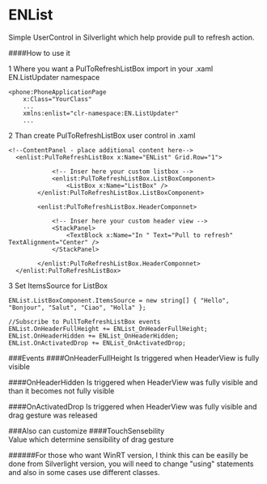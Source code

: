 # ENList
Simple UserControl in Silverlight which help provide pull to refresh action.

####How to use it

1 Where you want a PulToRefreshListBox import in your .xaml EN.ListUpdater namespace
```
<phone:PhoneApplicationPage
    x:Class="YourClass"
    ...
    xmlns:enlist="clr-namespace:EN.ListUpdater"
    ...
```

2 Than create PulToRefreshListBox user control in .xaml
```
<!--ContentPanel - place additional content here-->
  <enlist:PulToRefreshListBox x:Name="ENList" Grid.Row="1">
            
            <!-- Inser here your custom listbox -->
            <enlist:PulToRefreshListBox.ListBoxComponent>
                <ListBox x:Name="ListBox" />
        </enlist:PulToRefreshListBox.ListBoxComponent>
       
        <enlist:PulToRefreshListBox.HeaderComponnet>
                
            <!-- Inser here your custom header view -->
            <StackPanel>
                <TextBlock x:Name="In " Text="Pull to refresh" TextAlignment="Center" />
            </StackPanel>
                
        </enlist:PulToRefreshListBox.HeaderComponnet>
  </enlist:PulToRefreshListBox>
  ```

  3 Set ItemsSource for ListBox
```
ENList.ListBoxComponent.ItemsSource = new string[] { "Hello", "Bonjour", "Salut", "Ciao", "Holla" };

//Subscribe to PullToRefreshListBox events
ENList.OnHeaderFullHeight += ENList_OnHeaderFullHeight;
ENList.OnHeaderHidden += ENList_OnHeaderHidden;
ENList.OnActivatedDrop += ENList_OnActivatedDrop;
```

###Events 
####OnHeaderFullHeight
Is triggered when HeaderView is fully visible

####OnHeaderHidden
Is triggered when HeaderView was fully visible and than it becomes not fully visible

####OnActivatedDrop
Is triggered when HeaderView was fully visible and drag gesture was released

###Also can customize
####TouchSensebility  
Value which determine sensibility of drag gesture

######For those who want WinRT version, I think this can be easilly be done from Silverlight version, you will need to change "using" statements and also in some cases use different classes.

